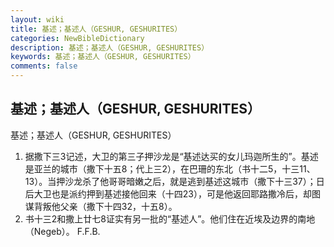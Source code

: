 ```yaml
---
layout: wiki
title: 基述；基述人（GESHUR, GESHURITES）
categories: NewBibleDictionary
description: 基述；基述人（GESHUR, GESHURITES）
keywords: 基述；基述人（GESHUR, GESHURITES）
comments: false
---
```


## 基述；基述人（GESHUR, GESHURITES）



基述；基述人（GESHUR, GESHURITES）
1. 据撒下三3记述，大卫的第三子押沙龙是“基述达买的女儿玛迦所生的”。基述是亚兰的城市（撒下十五8；代上三2），在巴珊的东北（书十二5，十三11、13）。当押沙龙杀了他哥哥暗嫩之后，就是逃到基述这城市（撒下十三37）；日后大卫也是派约押到基述接他回来（十四23），可是他返回耶路撒冷后，却图谋背叛他父亲（撒下十四32，十五8）。
2. 书十三2和撒上廿七8证实有另一批的“基述人”。他们住在近埃及边界的南地（Negeb）。
F.F.B.




